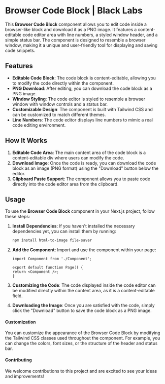 # Browser Code Block | Black Labs

This **Browser Code Block** component allows you to edit code inside a browser-like block and download it as a PNG image. It features a content-editable code editor area with line numbers, a styled window header, and a simple status bar. The component is designed to resemble a browser window, making it a unique and user-friendly tool for displaying and saving code snippets.

## Features

- **Editable Code Block**: The code block is content-editable, allowing you to modify the code directly within the component.
- **PNG Download**: After editing, you can download the code block as a PNG image.
- **Window Styling**: The code editor is styled to resemble a browser window with window controls and a status bar.
- **Customizable Design**: The component is built with Tailwind CSS and can be customized to match different themes.
- **Line Numbers**: The code editor displays line numbers to mimic a real code editing environment.

## How It Works

1. **Editable Code Area**: The main content area of the code block is a content-editable div where users can modify the code.
2. **Download Image**: Once the code is ready, you can download the code block as an image (PNG format) using the "Download" button below the editor.
3. **Clipboard Paste Support**: The component allows you to paste code directly into the code editor area from the clipboard.

## Usage

To use the **Browser Code Block** component in your Next.js project, follow these steps:

1. **Install Dependencies**:
   If you haven't installed the necessary dependencies yet, you can install them by running:

   ```bash
   npm install html-to-image file-saver

2. **Add the Component**: 
Import and use the component within your page:
   ```tsx
   import Component from './Component';
   
   export default function Page() {
   return <Component />;
   }
   ```
3. **Customizing the Code**: The code displayed inside the code editor can be modified directly within the content area, as it is a content-editable field.


4. **Downloading the Image**: Once you are satisfied with the code, simply click the "Download" button to save the code block as a PNG image.


#### Customization

You can customize the appearance of the Browser Code Block by modifying the Tailwind CSS classes used throughout the component. For example, you can change the colors, font sizes, or the structure of the header and status bar.


#### Contributing

We welcome contributions to this project and are excited to see your ideas and improvements!